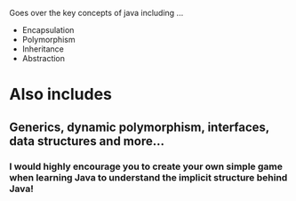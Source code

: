 Goes over the key concepts of java including ...
<ul>
    <li> Encapsulation </li>
    <li> Polymorphism </li>
    <li> Inheritance </li>
    <li> Abstraction </li>
</ul>

<h1> Also includes </h1>
<h2> Generics, dynamic polymorphism, interfaces, data structures and more... </h2>
<h3> I would highly encourage you to create your own simple game when learning Java to understand the implicit structure behind Java! </h2> 
